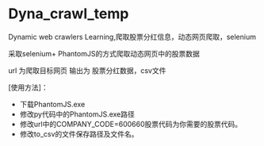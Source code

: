 # Dyna_crawl_temp
Dynamic web crawlers Learning,爬取股票分红信息，动态网页爬取，selenium

采取selenium+ PhantomJS的方式爬取动态网页中的股票数据

url 为爬取目标网页
输出为 股票分红数据，csv文件

[使用方法]：
  - 下载PhantomJS.exe
  - 修改py代码中的PhantomJS.exe路径
  - 修改url中的COMPANY_CODE=600660股票代码为你需要的股票代码。
  - 修改to_csv的文件保存路径及文件名。

